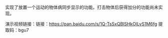 实现了放置一个运动的物体病同步显示的功能。打击物体后获得加分的功能尚未实现。

演示视频链接：链接：https://pan.baidu.com/s/1Q-TsSxQBlSHkOlLyS1M6fg 
提取码：bgu7